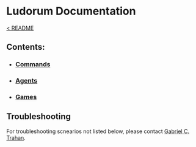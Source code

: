 # Ludorum Documentation
[< README](../README.md)

## Contents:
* ### [Commands](./commands/README.md)
* ### [Agents](./agents/README.md)
* ### [Games](./games/README.md)

## Troubleshooting

For troubleshooting scnearios not listed below, please contact [Gabriel C. Trahan](mailto:gabrieltrahan777@hotmail.com?subject=Ludorum%20Troublshooting&body=I'm%20having%20trouble%20with:).